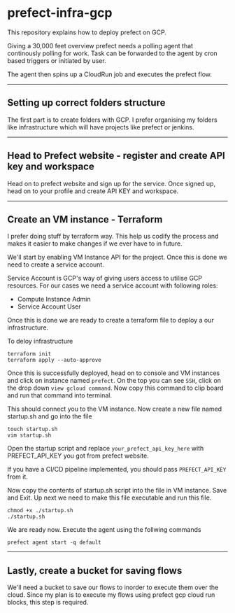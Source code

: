 # prefect-infra-gcp
This repository explains how to deploy prefect on GCP.

Giving a 30,000 feet overview prefect needs a polling agent that continously polling for work. Task can be forwarded to the agent by cron based triggers or initiated by user.

The agent then spins up a CloudRun job and executes the prefect flow.
___

## Setting up correct folders structure
The first part is to create folders with GCP. I prefer organising my folders like
infrastructure which will have projects like prefect or jenkins.
___
## Head to Prefect website - register and create API key and workspace
Head on to prefect website and sign up for the service. Once signed up, head on to your profile and create API KEY and workspace. 
___

## Create an VM instance - Terraform
I prefer doing stuff by terraform way. This help us codify the process and makes it easier to make changes if we ever have to in future. 

We'll start by enabling VM Instance API for the project. Once this is done we need to create a service account.

Service Account is GCP's way of giving users access to utilise GCP resources. For our cases we need a service account with following roles:
- Compute Instance Admin
- Service Account User

Once this is done we are ready to create a terraform file to deploy a our infrastructure.

To deloy infrastructure
```
terraform init
terraform apply --auto-approve
```

Once this is successfully deployed, head on to console and VM instances and click on instance named `prefect`. On the top you can see `SSH`, click on the drop down `view gcloud command`. Now copy this command to clip board and run that command into terminal.

This should connect you to the VM instance.
Now create a new file named startup.sh and go into the file
```
touch startup.sh
vim startup.sh
```
Open the startup script and replace `your_prefect_api_key_here` with PREFECT_API_KEY you got from prefect website.

If you have a CI/CD pipeline implemented, you should pass `PREFECT_API_KEY` from it.

Now copy the contents of startup.sh script into the file in VM instance. Save and Exit.
Up next we need to make this file executable and run this file.
```
chmod +x ./startup.sh 
./startup.sh 
```

We are ready now. Execute the agent using the follwing commands
```
prefect agent start -q default
```
____

## Lastly, create a bucket for saving flows
We'll need a bucket to save our flows to inorder to execute them over the cloud. Since my plan is to execute my flows using prefect gcp cloud run blocks, this step is required. 
